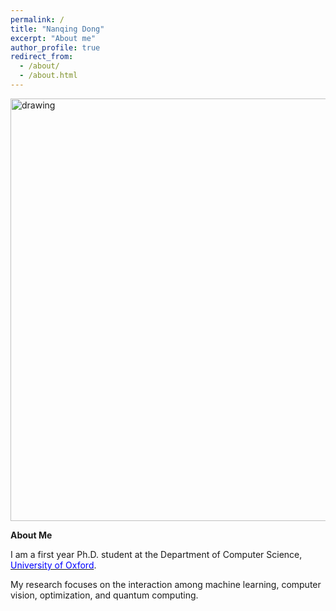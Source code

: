 ```yaml
---
permalink: /
title: "Nanqing Dong"
excerpt: "About me"
author_profile: true
redirect_from: 
  - /about/
  - /about.html
---
```


<img src="https://eveningndong.github.io/images/bg.png" alt="drawing" width="676px"/>  

**About Me**

I am a first year Ph.D. student at the Department of Computer Science, [<span style="color:blue">University of Oxford</span>](http://www.cs.ox.ac.uk). 
<!-- Before that, I was a senior engineer in [<span style="color:blue">Petuum, Inc.</span>](http://www.petuum.com), an AI Company incubated by the Machine Learning Department, [<span style="color:blue">Carnegie Mellon University</span>](https://www.ml.cmu.edu), where I did research with a group of brilliant people. I obtained my M.S. degree from the Department of Statistical Science, [<span style="color:blue">Cornell University</span>](https://stat.cornell.edu). -->
My research focuses on the interaction among machine learning, computer vision, optimization, and quantum computing. 
